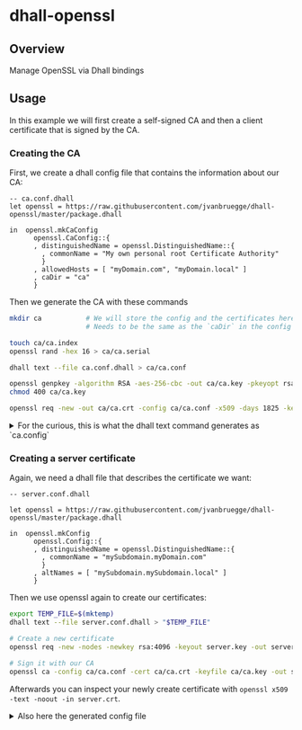 # dhall-openssl

## Overview

Manage OpenSSL via Dhall bindings


## Usage

In this example we will first create a self-signed CA and then a client certificate that is signed by the CA.

### Creating the CA

First, we create a dhall config file that contains the information about our CA:
```dhall
-- ca.conf.dhall
let openssl = https://raw.githubusercontent.com/jvanbruegge/dhall-openssl/master/package.dhall

in  openssl.mkCaConfig
      openssl.CaConfig::{
      , distinguishedName = openssl.DistinguishedName::{
        , commonName = "My own personal root Certificate Authority"
        }
      , allowedHosts = [ "myDomain.com", "myDomain.local" ]
      , caDir = "ca"
      }
```

Then we generate the CA with these commands

```bash
mkdir ca           # We will store the config and the certificates here
                   # Needs to be the same as the `caDir` in the config

touch ca/ca.index
openssl rand -hex 16 > ca/ca.serial

dhall text --file ca.conf.dhall > ca/ca.conf

openssl genpkey -algorithm RSA -aes-256-cbc -out ca/ca.key -pkeyopt rsa_keygen_bits:4096
chmod 400 ca/ca.key

openssl req -new -out ca/ca.crt -config ca/ca.conf -x509 -days 1825 -key ca/ca.key
```

<details>
<summary>For the curious, this is what the dhall text command generates as `ca.config`</summary>

```
[ req ]
default_bits = 4096
encrypt_key = yes
default_md = sha256
string_mask = utf8only
utf8 = yes
prompt = no
x509_extensions = x509_ext
distinguished_name = distinguished_name

[ x509_ext ]
basicConstraints = critical, CA:true
nameConstraints = critical, @name_constraints
subjectKeyIdentifier = hash
issuerAltName = issuer:copy
authorityKeyIdentifier = keyid:always, issuer:always

keyUsage = keyCertSign, cRLSign

[ distinguished_name ]
commonName = My own personal root Certificate Authority

[ ca ]
default_ca = CA_default

[ CA_default ]
base_dir = ca
database = $base_dir/ca.index
serial = $base_dir/ca.serial
new_certs_dir = ca
default_md = sha256
default_days = 365
email_in_dn = no
policy = server_policy
copy_extensions = copy
uniqueSubject = no

[ server_policy ]
countryName = optional
stateOrProvinceName = optional
localityName = optional
organizationName = optional
organizationalUnitName = optional
commonName = supplied
emailAddress = optional

[ ca_policy ]
countryName = supplied
stateOrProvinceName = supplied
localityName = supplied
organizationName = supplied
organizationalUnitName = optional
commonName = supplied
emailAddress = supplied


[ name_constraints ]
permitted;DNS.0 = myDomain.com
permitted;DNS.1 = myDomain.local
```
</details>

### Creating a server certificate

Again, we need a dhall file that describes the certificate we want:
```dhall
-- server.conf.dhall

let openssl = https://raw.githubusercontent.com/jvanbruegge/dhall-openssl/master/package.dhall

in  openssl.mkConfig
      openssl.Config::{
      , distinguishedName = openssl.DistinguishedName::{
        , commonName = "mySubdomain.myDomain.com"
        }
      , altNames = [ "mySubdomain.mySubdomain.local" ]
      }
```

Then we use openssl again to create our certificates:
```bash
export TEMP_FILE=$(mktemp)
dhall text --file server.conf.dhall > "$TEMP_FILE"

# Create a new certificate
openssl req -new -nodes -newkey rsa:4096 -keyout server.key -out server.csr -config "$TEMP_FILE"

# Sign it with our CA
openssl ca -config ca/ca.conf -cert ca/ca.crt -keyfile ca/ca.key -out server.crt -infiles server.csr
```

Afterwards you can inspect your newly create certificate with `openssl x509 -text -noout -in server.crt`.

<details>
<summary>Also here the generated config file</summary>

```
[ req ]
default_bits = 4096
encrypt_key = no
default_md = sha256
string_mask = utf8only
utf8 = yes
prompt = no
req_extensions = req_ext
distinguished_name = distinguished_name

[ req_ext ]
basicConstraints = CA:false
subjectAltName = @alt_names

keyUsage = keyEncipherment, digitalSignature

[ distinguished_name ]
commonName = mySubdomain.myDomain.com

[ alt_names ]
DNS.0 = mySubdomain.myDomain.local
```
</details>
